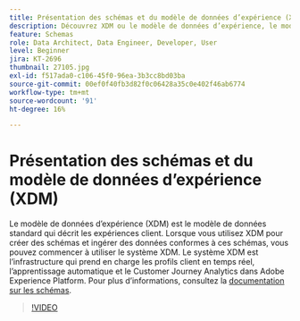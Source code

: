 ```yaml
---
title: Présentation des schémas et du modèle de données d’expérience (XDM)
description: Découvrez XDM ou le modèle de données d’expérience, le modèle de données standard qui décrit les expériences client.
feature: Schemas
role: Data Architect, Data Engineer, Developer, User
level: Beginner
jira: KT-2696
thumbnail: 27105.jpg
exl-id: f517ada0-c106-45f0-96ea-3b3cc8bd03ba
source-git-commit: 00ef0f40fb3d82f0c06428a35c0e402f46ab6774
workflow-type: tm+mt
source-wordcount: '91'
ht-degree: 16%

---
```


# Présentation des schémas et du modèle de données d’expérience (XDM)

Le modèle de données d’expérience (XDM) est le modèle de données standard qui décrit les expériences client. Lorsque vous utilisez XDM pour créer des schémas et ingérer des données conformes à ces schémas, vous pouvez commencer à utiliser le système XDM. Le système XDM est l’infrastructure qui prend en charge les profils client en temps réel, l’apprentissage automatique et le Customer Journey Analytics dans Adobe Experience Platform. Pour plus d’informations, consultez la [documentation sur les schémas](https://experienceleague.adobe.com/docs/experience-platform/xdm/home.html?lang=fr).

>[!VIDEO](https://video.tv.adobe.com/v/27105?learn=on)
